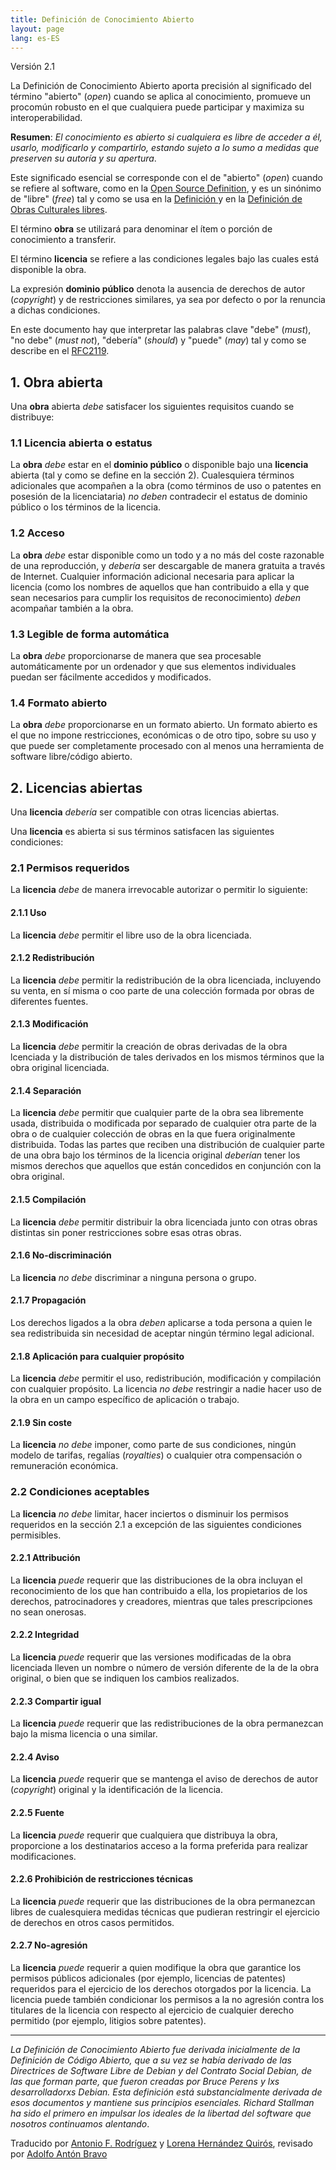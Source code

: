 ```yaml
---
title: Definición de Conocimiento Abierto
layout: page
lang: es-ES
---
```


Versión 2.1

La Definición de Conocimiento Abierto aporta precisión al significado
del término "abierto" (*open*) cuando se aplica al conocimiento,
promueve un procomún robusto en el que cualquiera puede participar y
maximiza su interoperabilidad.

**Resumen**: *El conocimiento es abierto si cualquiera es libre de acceder
a él, usarlo, modificarlo y compartirlo, estando sujeto a lo sumo a
medidas que preserven su autoría y su apertura*.

Este significado esencial se corresponde con el de "abierto" (*open*)
cuando se refiere al software, como en
la
[Open Source Definition](https://es.wikipedia.org/wiki/Open_Source_Definition),
y es un sinónimo de "libre" (*free*) tal y como se usa en
la
[Definición ](https://en.wikipedia.org/wiki/The_Free_Software_Definition) y
en
la
[Definición de Obras Culturales libres](https://en.wikipedia.org/wiki/Definition_of_Free_Cultural_Works).

El término **obra** se utilizará para denominar el ítem o porción de conocimiento a transferir.

El término **licencia** se refiere a las condiciones legales bajo las cuales está disponible la obra. 

La expresión **dominio público** denota la ausencia de derechos de autor (*copyright*) y de restricciones similares, ya sea por defecto o por la renuncia a dichas condiciones.

En este documento hay que interpretar las palabras clave "debe" (*must*), "no debe" (*must not*), "debería" (*should*) y "puede" (*may*) tal y como se describe en el
[RFC2119](https://tools.ietf.org/html/rfc2119).

## 1. Obra abierta

Una **obra** abierta *debe* satisfacer los siguientes requisitos cuando se distribuye:

### 1.1 Licencia abierta o estatus

La **obra** *debe* estar en el **dominio público** o disponible bajo
una **licencia** abierta (tal y como se define en la sección
2). Cualesquiera términos adicionales que acompañen a la obra (como
términos de uso o patentes en posesión de la licenciataria) *no deben*
contradecir el estatus de dominio público o los términos de la
licencia.

### 1.2 Acceso

La **obra** *debe* estar disponible como un todo y a no más del coste
razonable de una reproducción, y *debería* ser descargable de manera
gratuita a través de Internet. Cualquier información adicional
necesaria para aplicar la licencia (como los nombres de aquellos que
han contribuido a ella y que sean necesarios para cumplir los
requisitos de reconocimiento) *deben* acompañar también a la obra.

### 1.3 Legible de forma automática

La **obra** *debe* proporcionarse de manera que sea procesable
automáticamente por un ordenador y que sus elementos individuales
puedan ser fácilmente accedidos y modificados.

### 1.4 Formato abierto

La **obra** *debe* proporcionarse en un formato abierto. Un formato
abierto es el que no impone restricciones, económicas o de otro tipo,
sobre su uso y que puede ser completamente procesado con al menos una
herramienta de software libre/código abierto.

## 2. Licencias abiertas

Una **licencia** *debería* ser compatible con otras licencias abiertas.

Una **licencia** es abierta si sus términos satisfacen las siguientes
condiciones:

### 2.1 Permisos requeridos

La **licencia** *debe* de manera irrevocable autorizar o permitir lo
siguiente:

#### 2.1.1 Uso

La **licencia** *debe* permitir el libre uso de la obra licenciada.

#### 2.1.2 Redistribución

La **licencia** *debe* permitir la redistribución de la obra
licenciada, incluyendo su venta, en sí misma o coo parte de una
colección formada por obras de diferentes fuentes.

#### 2.1.3 Modificación

La **licencia** *debe* permitir la creación de obras derivadas de la
obra lcenciada y la distribución de tales derivados en los mismos
términos que la obra original licenciada.

#### 2.1.4 Separación

La **licencia** *debe* permitir que cualquier parte de la obra sea
libremente usada, distribuida o modificada por separado de cualquier
otra parte de la obra o de cualquier colección de obras en la que
fuera originalmente distribuida. Todas las partes que reciben una
distribución de cualquier parte de una obra bajo los términos de la
licencia original *deberían* tener los mismos derechos que aquellos que
están concedidos en conjunción con la obra original.

#### 2.1.5 Compilación

La **licencia** *debe* permitir distribuir la obra licenciada junto
con otras obras distintas sin poner restricciones sobre esas otras
obras.

#### 2.1.6 No-discriminación

La **licencia** *no debe* discriminar a ninguna persona o grupo.

#### 2.1.7 Propagación

Los derechos ligados a la obra *deben* aplicarse a toda persona a
quien le sea redistribuida sin necesidad de aceptar ningún término
legal adicional.

#### 2.1.8 Aplicación para cualquier propósito

La **licencia** *debe* permitir el uso, redistribución, modificación y
compilación con cualquier propósito. La licencia *no debe* restringir
a nadie hacer uso de la obra en un campo específico de aplicación o
trabajo.

#### 2.1.9 Sin coste

La **licencia** *no debe* imponer, como parte de sus condiciones,
ningún modelo de tarifas, regalías (*royalties*) o cualquier otra
compensación o remuneración económica.

### 2.2 Condiciones aceptables

La **licencia** *no debe* limitar, hacer inciertos o disminuir los
permisos requeridos en la sección 2.1 a excepción de las siguientes
condiciones permisibles.

#### 2.2.1 Attribución

La **licencia** *puede* requerir que las distribuciones de la obra
incluyan el reconocimiento de los que han contribuido a ella, los
propietarios de los derechos, patrocinadores y creadores, mientras que
tales prescripciones no sean onerosas.

#### 2.2.2 Integridad

La **licencia** *puede* requerir que las versiones modificadas de la
obra licenciada lleven un nombre o número de versión diferente de la
de la obra original, o bien que se indiquen los cambios realizados.

#### 2.2.3 Compartir igual

La **licencia** *puede* requerir que las redistribuciones de la obra
permanezcan bajo la misma licencia o una similar.

#### 2.2.4 Aviso

La **licencia** *puede* requerir que se mantenga el aviso de derechos
de autor (*copyright*) original y la identificación de la licencia.

#### 2.2.5 Fuente

La **licencia** *puede* requerir que cualquiera que distribuya la
obra, proporcione a los destinatarios acceso a la forma preferida para
realizar modificaciones.

#### 2.2.6 Prohibición de restricciones técnicas

La **licencia** *puede* requerir que las distribuciones de la obra
permanezcan libres de cualesquiera medidas técnicas que pudieran
restringir el ejercicio de derechos en otros casos permitidos.

#### 2.2.7 No-agresión

La **licencia** *puede* requerir a quien modifique la obra que
garantice los permisos públicos adicionales (por ejemplo, licencias de
patentes) requeridos para el ejercicio de los derechos otorgados por
la licencia. La licencia puede también condicionar los permisos a la
no agresión contra los titulares de la licencia con respecto al
ejercicio de cualquier derecho permitido (por ejemplo, litigios sobre
patentes).

----
*La Definición de Conocimiento Abierto fue derivada inicialmente de la
Definición de Código Abierto, que a su vez se había derivado de las
Directrices de Software Libre de Debian y del Contrato Social Debian,
de las que forman parte, que fueron creadas por Bruce Perens y lxs
desarrolladorxs Debian. Esta definición está substancialmente derivada
de esos documentos y mantiene sus principios esenciales. Richard
Stallman ha sido el primero en impulsar los ideales de la libertad del
software que nosotros continuamos alentando*.

Traducido por [Antonio F. Rodríguez](mailto:afrodriguez@fomento.es)
y
[Lorena Hernández Quirós](mailto:lhquiros@yahoo.es?subject=Definición%20de%20Conocimiento%20Abierto%202.1),
revisado por [Adolfo Antón Bravo](mailto:adolflow@gmail.com?subject=Definición%20de%20Conocimiento%20Abierto%202.1)
